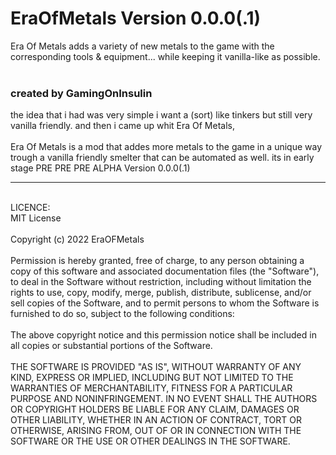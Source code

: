 # EraOfMetals Version 0.0.0(.1)
Era Of Metals adds a variety of new metals to the game with the corresponding tools &amp; equipment...
while keeping it vanilla-like as possible.
<br><br>
### created by GamingOnInsulin
the idea that i had was very simple i want a (sort) like tinkers but still very vanilla friendly.
and then i came up whit Era Of Metals,
<br><br>
Era Of Metals is a mod that addes more metals to the game in a unique way trough a vanilla friendly smelter that can be automated as well.
its in early stage PRE PRE PRE ALPHA Version 0.0.0(.1)
<br>
<hr>
<br>
LICENCE:<br>
MIT License
<br><br>
Copyright (c) 2022 EraOFMetals
<br><br>
Permission is hereby granted, free of charge, to any person obtaining a copy
of this software and associated documentation files (the "Software"), to deal
in the Software without restriction, including without limitation the rights
to use, copy, modify, merge, publish, distribute, sublicense, and/or sell
copies of the Software, and to permit persons to whom the Software is
furnished to do so, subject to the following conditions:
<br><br>
The above copyright notice and this permission notice shall be included in all
copies or substantial portions of the Software.
<br><br>
THE SOFTWARE IS PROVIDED "AS IS", WITHOUT WARRANTY OF ANY KIND, EXPRESS OR
IMPLIED, INCLUDING BUT NOT LIMITED TO THE WARRANTIES OF MERCHANTABILITY,
FITNESS FOR A PARTICULAR PURPOSE AND NONINFRINGEMENT. IN NO EVENT SHALL THE
AUTHORS OR COPYRIGHT HOLDERS BE LIABLE FOR ANY CLAIM, DAMAGES OR OTHER
LIABILITY, WHETHER IN AN ACTION OF CONTRACT, TORT OR OTHERWISE, ARISING FROM,
OUT OF OR IN CONNECTION WITH THE SOFTWARE OR THE USE OR OTHER DEALINGS IN THE
SOFTWARE.

